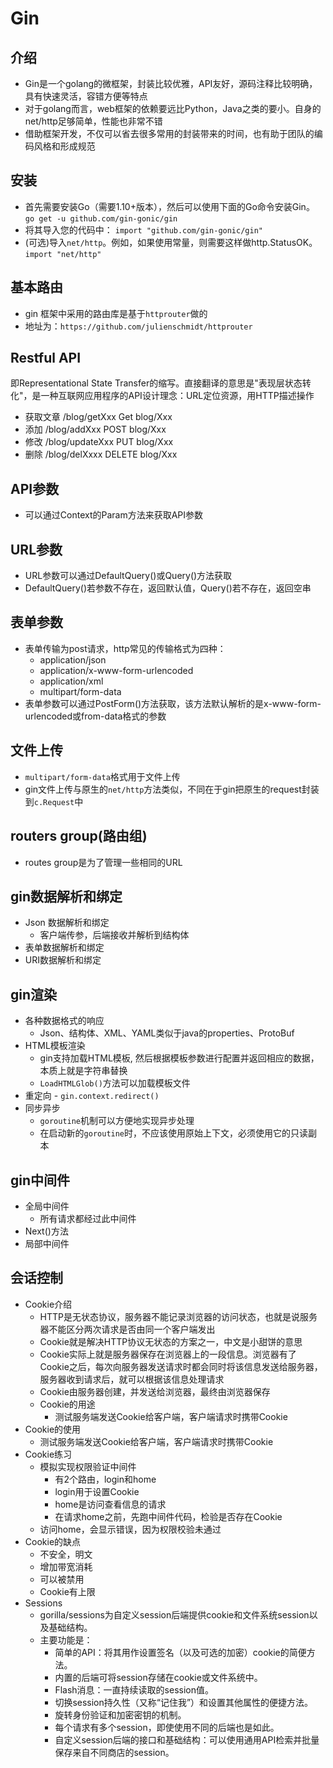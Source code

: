 # Gin

## 介绍
- Gin是一个golang的微框架，封装比较优雅，API友好，源码注释比较明确，具有快速灵活，容错方便等特点
- 对于golang而言，web框架的依赖要远比Python，Java之类的要小。自身的net/http足够简单，性能也非常不错
- 借助框架开发，不仅可以省去很多常用的封装带来的时间，也有助于团队的编码风格和形成规范

## 安装
- 首先需要安装Go（需要1.10+版本），然后可以使用下面的Go命令安装Gin。
`go get -u github.com/gin-gonic/gin`
- 将其导入您的代码中：
`import "github.com/gin-gonic/gin"`
- (可选)导入```net/http```。例如，如果使用常量，则需要这样做http.StatusOK。
`import "net/http"`
  
## 基本路由
- gin 框架中采用的路由库是基于```httprouter```做的
- 地址为：`https://github.com/julienschmidt/httprouter`

## Restful API
即Representational State Transfer的缩写。直接翻译的意思是"表现层状态转化"，是一种互联网应用程序的API设计理念：URL定位资源，用HTTP描述操作
- 获取文章 /blog/getXxx Get blog/Xxx
- 添加 /blog/addXxx POST blog/Xxx
- 修改 /blog/updateXxx PUT blog/Xxx
- 删除 /blog/delXxxx DELETE blog/Xxx

## API参数
- 可以通过Context的Param方法来获取API参数

## URL参数
- URL参数可以通过DefaultQuery()或Query()方法获取
- DefaultQuery()若参数不存在，返回默认值，Query()若不存在，返回空串

## 表单参数
- 表单传输为post请求，http常见的传输格式为四种： 
  - application/json
  - application/x-www-form-urlencoded
  - application/xml
  - multipart/form-data
- 表单参数可以通过PostForm()方法获取，该方法默认解析的是x-www-form-urlencoded或from-data格式的参数

## 文件上传
- `multipart/form-data`格式用于文件上传
- gin文件上传与原生的`net/http`方法类似，不同在于gin把原生的request封装到`c.Request`中

## routers group(路由组)
- routes group是为了管理一些相同的URL

## gin数据解析和绑定
- Json 数据解析和绑定
  - 客户端传参，后端接收并解析到结构体  
- 表单数据解析和绑定
- URI数据解析和绑定

## gin渲染
- 各种数据格式的响应
  - Json、结构体、XML、YAML类似于java的properties、ProtoBuf  
- HTML模板渲染
  - gin支持加载HTML模板, 然后根据模板参数进行配置并返回相应的数据，本质上就是字符串替换
  - `LoadHTMLGlob()`方法可以加载模板文件
- 重定向 - `gin.context.redirect()`
- 同步异步
  - `goroutine`机制可以方便地实现异步处理
  - 在启动新的`goroutine`时，不应该使用原始上下文，必须使用它的只读副本
  
## gin中间件
- 全局中间件
  - 所有请求都经过此中间件
- Next()方法
- 局部中间件

## 会话控制
- Cookie介绍
  - HTTP是无状态协议，服务器不能记录浏览器的访问状态，也就是说服务器不能区分两次请求是否由同一个客户端发出
  - Cookie就是解决HTTP协议无状态的方案之一，中文是小甜饼的意思
  - Cookie实际上就是服务器保存在浏览器上的一段信息。浏览器有了Cookie之后，每次向服务器发送请求时都会同时将该信息发送给服务器，服务器收到请求后，就可以根据该信息处理请求
  - Cookie由服务器创建，并发送给浏览器，最终由浏览器保存
  - Cookie的用途 
    - 测试服务端发送Cookie给客户端，客户端请求时携带Cookie
- Cookie的使用
  - 测试服务端发送Cookie给客户端，客户端请求时携带Cookie
- Cookie练习
  - 模拟实现权限验证中间件
    - 有2个路由，login和home
    - login用于设置Cookie
    - home是访问查看信息的请求
    - 在请求home之前，先跑中间件代码，检验是否存在Cookie
  - 访问home，会显示错误，因为权限校验未通过
- Cookie的缺点
  - 不安全，明文
  - 增加带宽消耗
  - 可以被禁用
  - Cookie有上限
- Sessions
  - gorilla/sessions为自定义session后端提供cookie和文件系统session以及基础结构。
  - 主要功能是： 
    - 简单的API：将其用作设置签名（以及可选的加密）cookie的简便方法。
    - 内置的后端可将session存储在cookie或文件系统中。
    - Flash消息：一直持续读取的session值。
    - 切换session持久性（又称“记住我”）和设置其他属性的便捷方法。
    - 旋转身份验证和加密密钥的机制。
    - 每个请求有多个session，即使使用不同的后端也是如此。
    - 自定义session后端的接口和基础结构：可以使用通用API检索并批量保存来自不同商店的session。



